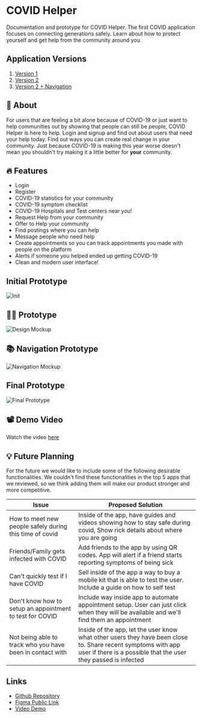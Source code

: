 # COVID Helper

Documentation and prototype for COVID Helper. The first COVID application focuses
on connecting generations safely. Learn about how to protect yourself and get
help from the community around you.

## Application Versions

1. [Version 1](https://www.figma.com/file/u2Jh1NDs3MTxBPxBwSdhin/HelpQuester-1?node-id=0%3A1)
2. [Version 2](https://www.figma.com/file/kxxj9MPMZY5q2lOYhf8dct/CovidHelper)
3. [Version 2 + Navigation](https://www.figma.com/file/NdAmVcBYr3bmu88qVqwCe9/CovidHelper-Testing)

## :thinking: About

For users that are feeling a bit alone because of COVID-19 or just want to help
communities out by showing that people can still be people, COVID Helper is here
to help. Login and signup and find out about users that need your help today. Find
out ways you can create real change in your community. Just because COVID-19
is making this year worse doesn't mean you shouldn't try making it a little better
for **your** community.

## :fire: Features

- Login
- Register
- COVID-19 statistics for your community
- COVID-19 symptom checklist
- COVID-19 Hospitals and Test centers near you!
- Request Help from your community
- Offer to Help your community
- Find postings where you can help
- Message people who need help
- Create appointments so you can track appointments you made with people on the platform
- Alerts if someone you helped ended up getting COVID-19
- Clean and modern user interface!

## Initial Prototype

![Init](./initial-prototype.png)

## :woman_artist: Prototype

![Design Mockup](./prototype.png)

## :books: Navigation Prototype

![Navigation Mockup](./navigation.png)

## Final Prototype

![Final Prototype](./FinalPrototype.png)

## :film_projector: Demo Video

Watch the video [here](https://drive.google.com/file/d/1BYEm3-6xoUA5CvusBwUzt2G0cXLwGHd8/view?usp=sharing)

## :bulb: Future Planning

For the future we would like to include some of the following desirable
functionalities. We couldn't find these functionalities in the top 5 apps
that we reviewed, so we think adding them will make our product stronger and
more competitive.

| Issue                                                     | Proposed Solution                                                                                                                                                               |
| --------------------------------------------------------- | ------------------------------------------------------------------------------------------------------------------------------------------------------------------------------- |
| How to meet new people safely during this time of covid   | Inside of the app, have guides and videos showing how to stay safe during covid, Show rick details about where you are going                                                    |
| Friends/Family gets infected with COVID                   | Add friends to the app by using QR codes. App will alert if a friend starts reporting symptoms of being sick                                                                    |
| Can't quickly test if I have COVID                        | Sell inside of the app a way to buy a mobile kit that is able to test the user. Include a guide on how to self test                                                             |
| Don't know how to setup an appointment to test for COVID  | Include way inside app to automate appointment setup. User can just click when they will be available and we'll find them an appointment                                        |
| Not being able to track who you have been in contact with | Inside of the app, let the user know what other users they have been close to. Share recent symptoms with app user if there is a possible that the user they passed is infected |

## Links

- [Github Repository](https://github.com/AlecDivito/School-HCI-Assignment)
- [Figma Public Link](https://www.figma.com/file/kxxj9MPMZY5q2lOYhf8dct/HelpQuester?node-id=0%3A1)
- [Video Demo](https://drive.google.com/file/d/1BYEm3-6xoUA5CvusBwUzt2G0cXLwGHd8/view?usp=sharing)
